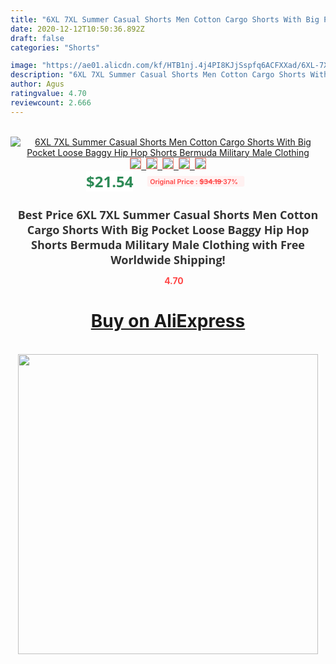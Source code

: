 ```yaml
---
title: "6XL 7XL Summer Casual Shorts Men Cotton Cargo Shorts With Big Pocket Loose Baggy Hip Hop Shorts Bermuda Military Male Clothing"
date: 2020-12-12T10:50:36.892Z
draft: false
categories: "Shorts"

image: "https://ae01.alicdn.com/kf/HTB1nj.4j4PI8KJjSspfq6ACFXXad/6XL-7XL-Summer-Casual-Shorts-Men-Cotton-Cargo-Shorts-With-Big-Pocket-Loose-Baggy-Hip-Hop.jpg"
description: "6XL 7XL Summer Casual Shorts Men Cotton Cargo Shorts With Big Pocket Loose Baggy Hip Hop Shorts Bermuda Military Male Clothing"
author: Agus
ratingvalue: 4.70
reviewcount: 2.666
---
```

<br>
<div style="text-align: center;">
<a href="https://s.click.aliexpress.com/e/_AoxMM5" target="_blank" rel="nofollow noopener noreferrer"><img alt="6XL 7XL Summer Casual Shorts Men Cotton Cargo Shorts With Big Pocket Loose Baggy Hip Hop Shorts Bermuda Military Male Clothing" class="magnifier-image" src="https://ae01.alicdn.com/kf/HTB1nj.4j4PI8KJjSspfq6ACFXXad/6XL-7XL-Summer-Casual-Shorts-Men-Cotton-Cargo-Shorts-With-Big-Pocket-Loose-Baggy-Hip-Hop.jpg_640x640.jpg">
<br>
<img style="border:1px solid salmon" src="https://ae01.alicdn.com/kf/HTB1nj.4j4PI8KJjSspfq6ACFXXad/6XL-7XL-Summer-Casual-Shorts-Men-Cotton-Cargo-Shorts-With-Big-Pocket-Loose-Baggy-Hip-Hop.jpg_120x120.jpg">&nbsp;&nbsp;<img style="border:1px solid salmon" src="https://ae01.alicdn.com/kf/HTB1bfyki63z9KJjy0Fmq6xiwXXaN/6XL-7XL-Summer-Casual-Shorts-Men-Cotton-Cargo-Shorts-With-Big-Pocket-Loose-Baggy-Hip-Hop.jpg_120x120.jpg">&nbsp;&nbsp;<img style="border:1px solid salmon" src="https://ae01.alicdn.com/kf/HTB1vK20j9YH8KJjSspdq6ARgVXa1/6XL-7XL-Summer-Casual-Shorts-Men-Cotton-Cargo-Shorts-With-Big-Pocket-Loose-Baggy-Hip-Hop.jpg_120x120.jpg">&nbsp;&nbsp;<img style="border:1px solid salmon" src="https://ae01.alicdn.com/kf/HTB17eP9j0zJ8KJjSspkq6zF7VXaa/6XL-7XL-Summer-Casual-Shorts-Men-Cotton-Cargo-Shorts-With-Big-Pocket-Loose-Baggy-Hip-Hop.jpg_120x120.jpg">&nbsp;&nbsp;<img style="border:1px solid salmon" src="https://ae01.alicdn.com/kf/HTB1vuP9j0zJ8KJjSspkq6zF7VXaC/6XL-7XL-Summer-Casual-Shorts-Men-Cotton-Cargo-Shorts-With-Big-Pocket-Loose-Baggy-Hip-Hop.jpg_120x120.jpg"></a></div><br0>
<div style="text-align: center;"><span style="background-color: white; border: 0px; box-sizing: border-box; color: seagreen; display: inline-block; font-family: &quot;open sans&quot; , &quot;arial&quot; , &quot;helvetica&quot; , sans-serif , &quot;heiti&quot;; font-size: 24px; font-stretch: inherit; font-weight: 700; line-height: inherit; margin: 0px 10px 0px 0px; padding: 0px; vertical-align: middle;">$21.54 </span>
<span style="background: rgb(255 , 241 , 241); border-radius: 3px; border: 0px; box-sizing: border-box; color: #ff4747; display: inline-block; font-family: inherit; font-size: 12px; font-stretch: inherit; font-style: inherit; font-variant: inherit; font-weight: 600; line-height: inherit; margin: 0px; padding: 2px 5px; transform: scale(0.9); vertical-align: middle;">Original Price : <b style="text-decoration: line-through;">$34.19 </b> 37%&nbsp;&nbsp;</span></div>
<h1 style="color: #333333; display: inline-block; font-family: &quot;open sans&quot; , &quot;arial&quot; , &quot;helvetica&quot; , sans-serif , &quot;heiti&quot;; font-size: 18px; font-stretch: inherit; font-weight: 700; text-align: center;">Best Price 6XL 7XL Summer Casual Shorts Men Cotton Cargo Shorts With Big Pocket Loose Baggy Hip Hop Shorts Bermuda Military Male Clothing with Free Worldwide Shipping!</h1>
<div style="color: #ff4747; text-align: center;">
<img src="https://4.bp.blogspot.com/-M0ZcTcb-5uY/XleCXlxnR4I/AAAAAAAAAEc/OrjgMkXV1oMQFaCRZj5HQwOCBcu3w1FegCPcBGAYYCw/s1600/star.png" style="height: 15px;">&nbsp;<b>4.70</b></div>
<div class="button_cont" align="center"><a class="buynow_a" href="https://s.click.aliexpress.com/e/_AoxMM5" target="_blank" rel="nofollow noopener noreferrer"><H1>Buy on AliExpress</H1></a></div><br>
<div class="separator" style="clear: both; text-align: center;">
<img src="https://lh3.googleusercontent.com/-pTy5HemUv9M/XlePHvY0dAI/AAAAAAAAAE4/0nX5iRUoIWY8eMW9Dpxeirr157OZliDIgCLcBGAsYHQ/s1600/badge.gif" width="480">
</div>
